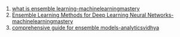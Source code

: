 1. <a href="https://machinelearningmastery.com/what-is-ensemble-learning/">what is ensemble learning-machinelearningmastery</a>
2. <a href="https://machinelearningmastery.com/ensemble-methods-for-deep-learning-neural-networks/#:~:text=with%20sample%20code).-,Reduce%20Variance%20Using%20an%20Ensemble%20of%20Models,are%20better%20than%20random%20chance.">Ensemble Learning Methods for Deep Learning Neural Networks-machinelearningmastery</a>
3. <a href="https://www.analyticsvidhya.com/blog/2018/06/comprehensive-guide-for-ensemble-models/">comprehensive guide for ensemble models-analyticsvidhya</a>
